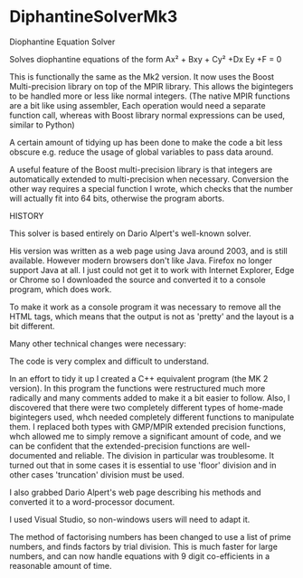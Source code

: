 # DiphantineSolverMk3
Diophantine Equation Solver

Solves diophantine equations of the form Ax² + Bxy + Cy² +Dx Ey +F = 0

This is functionally the same as the Mk2 version. It now uses the Boost Multi-precision library on top of the MPIR library. 
This allows the bigintegers to be handled more or less like normal integers. (The native MPIR functions are a bit like using assembler,
Each operation would need a separate function call, whereas with Boost library normal expressions can be used, similar to Python)

A certain amount of tidying up has been done to make the code a bit less obscure e.g. reduce the usage of global variables to pass data around.

A useful feature of the Boost multi-precision library is that integers are automatically extended  to multi-precision when necessary. Conversion the other way requires a special function I wrote, which checks that the number will actually fit into 64 bits, otherwise the program aborts.

HISTORY

This solver is based entirely on Dario Alpert's well-known solver.

His version was written as a web page using Java around 2003, and is still available. 
However modern browsers don't like Java. Firefox no longer support Java at all. I 
just could not get it to work with Internet Explorer, Edge or Chrome so I downloaded 
the source and converted it to a console program, which does work.

To make it work as a console program it was necessary to remove all the HTML tags, 
which means that the output is not as 'pretty' and the layout is a bit different.

Many other technical changes were necessary:

The code is very complex and difficult to understand.

In an effort to tidy it up I created a C++ equivalent program (the MK 2 version). In this program the 
functions were restructured much more radically and many comments added to make it 
a bit easier to follow. Also, I discovered that there were two completely different 
types of home-made bigintegers used, whch needed completely different functions to 
manipulate them. I replaced both types with GMP/MPIR extended precision functions, 
whch allowed me to simply remove a significant amount of code, and we can be confident 
that the extended-precision functions are well-documented and reliable. The division 
in particular was troublesome. It turned out that in some cases it is essential to 
use 'floor' division and in other cases 'truncation' division must be used.

I also grabbed Dario Alpert's web page describing his methods and converted it to a 
word-processor document.

I used Visual Studio, so non-windows users will need to adapt it.

The method of factorising numbers has been changed to use a list of prime numbers,
and finds factors by trial division. This is much faster for large numbers, and
can now handle equations with 9 digit co-efficients in a reasonable amount of time.
